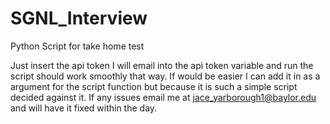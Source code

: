 # SGNL_Interview
Python Script for take home test 

Just insert the api token I will email into the api token variable and run the script should work smoothly that way. 
If would be easier I can add it in as a argument for the script function but because it is such a simple script decided against it. 
If any issues email me at jace_yarborough1@baylor.edu and will have it fixed within the day.
